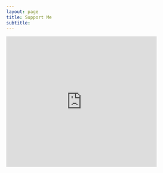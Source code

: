 ```yaml
---
layout: page
title: Support Me
subtitle: 
---
```


<iframe src="https://github.com/sponsors/gregpetruccijr/card" title="Sponsor gregpetruccijr"  style="border: 1; width: 80%; height: 350px;" allowfullscreen frameborder="0">


## Signup Links 

 1. [Sanebox](https://www.sanebox.com/signup/b9ff339bf2/c)
    - SaneBox restores sanity to your Inbox by prioritizing the incoming email that actually matters and is relevant to your day. Less important emails are automatically filtered into a separate folder and then summarized in a daily digest. We also have a full suite of other features that boost your email productivity.   
